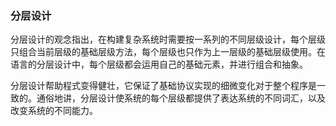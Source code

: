 ### 分层设计

分层设计的观念指出，在构建复杂系统时需要按一系列的不同层级设计，每个层级只组合当前层级的基础层级方法，每个层级也只作为上一层级的基础层级使用。在语言的分层设计中，每个层级都会运用自己的基础元素，并进行组合和抽象。

分层设计帮助程式变得健壮，它保证了基础协议实现的细微变化对于整个程序是一致的。通俗地讲，分层设计使系统的每个层级都提供了表达系统的不同词汇，以及改变系统的不同能力。
